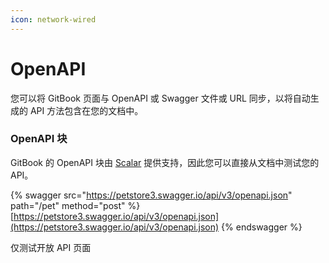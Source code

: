```yaml
---
icon: network-wired
---
```


# OpenAPI

您可以将 GitBook 页面与 OpenAPI 或 Swagger 文件或 URL 同步，以将自动生成的 API 方法包含在您的文档中。

### OpenAPI 块

GitBook 的 OpenAPI 块由 [Scalar](https://scalar.com/) 提供支持，因此您可以直接从文档中测试您的 API。

{% swagger src="https://petstore3.swagger.io/api/v3/openapi.json" path="/pet" method="post" %}
[https://petstore3.swagger.io/api/v3/openapi.json](https://petstore3.swagger.io/api/v3/openapi.json)
{% endswagger %}

仅测试开放 API 页面&#x20;
